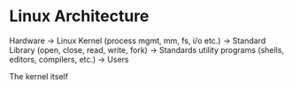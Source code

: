 # Linux Architecture
Hardware -> Linux Kernel (process mgmt, mm, fs, i/o etc.) -> Standard Library (open, close, read, write, fork) -> Standards utility programs (shells, editors, compilers, etc.) -> Users

The kernel itself